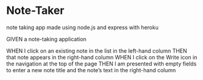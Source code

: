 # Note-Taker
note taking app made using node.js and express with heroku

GIVEN a note-taking application
<!-- WHEN I open the Note Taker
THEN I am presented with a landing page with a link to a notes page -->
<!-- WHEN I click on the link to the notes page
THEN I am presented with a page with existing notes listed in the left-hand column, plus empty fields to enter a new note title and the note’s text in the right-hand column -->
<!-- WHEN I enter a new note title and the note’s text
THEN a Save icon appears in the navigation at the top of the page -->
<!-- WHEN I click on the Save icon
THEN the new note I have entered is saved and appears in the left-hand column with the other existing notes -->
WHEN I click on an existing note in the list in the left-hand column
THEN that note appears in the right-hand column
WHEN I click on the Write icon in the navigation at the top of the page
THEN I am presented with empty fields to enter a new note title and the note’s text in the right-hand column